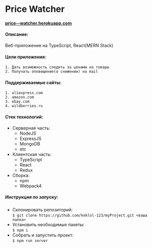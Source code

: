 # Price Watcher

#### [price--watcher.herokuapp.com](https://price--watcher.herokuapp.com/)

#### Описание:
Веб-приложение на TypeScript, React(MERN Stack)

#### Цели приложения:
	1. Дать возможность следить за ценами на товары
	2. Получать оповещение(о снижении) на mail
#### Поддерживаемые сайты:
	1. aliexpress.com
	2. amazon.com
	3. ebay.com
	4. wildberries.ru


#### Стек технологий:
+ Серверная часть:
	+ NodeJS
	+ ExpressJS
	+ MongoDB
	+ etc
+ Клиентская часть:
	+ TypeScript
	+ React
	+ Redux
+ Сборка:
	+ npm
	+ Webpack4




##### Инструкция по запуску:
+ Склонировать репозиторий:<br/>
	`$ git clone https://github.com/keklol-123/myProject.git <ваша папка>`
+ Установить необходимые пакеты:<br/>
	`$ npm i`
+ Собрать и запустить проект:<br/>
	`$ npm run server`





